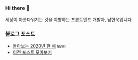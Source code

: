 ### Hi there 👋

세상이 아름다워지는 것을 지향하는 프론트엔드 개발자, 남현욱입니다.

### 블로그 포스트

- [돌아보는 2020년 한 해](https://hw0k.me/2020-retrospective/) `NEW!`
- [이전 포스트 모아보기](https://hw0k.me/previous-posts/)
